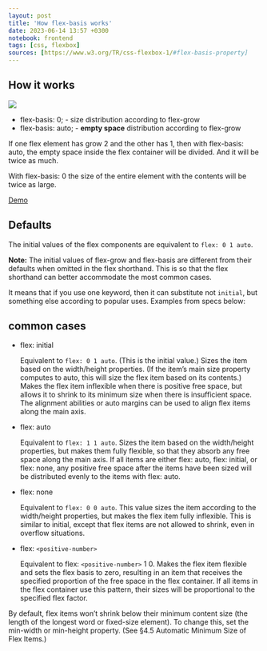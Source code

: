 ```yaml
---
layout: post
title: 'How flex-basis works'
date: 2023-06-14 13:57 +0300
notebook: frontend
tags: [css, flexbox]
sources: [https://www.w3.org/TR/css-flexbox-1/#flex-basis-property]
---
```

## How it works

![](../img/rel-vs-abs-flex.svg)

* flex-basis: 0; - size distribution according to flex-grow
* flex-basis: auto; - **empty space** distribution according to flex-grow

If one flex element has grow 2 and the other has 1, then with flex-basis: auto, the empty space inside the flex container will be divided. And it will be twice as much.

With flex-basis: 0 the size of the entire element with the contents will be twice as large.

[Demo](https://codepen.io/vallek/pen/ExOVqbz)

## Defaults

The initial values of the flex components are equivalent to `flex: 0 1 auto`.

**Note:** The initial values of flex-grow and flex-basis are different from their defaults when omitted in the flex shorthand. This is so that the flex shorthand can better accommodate the most common cases.

It means that if you use one keyword, then it can substitute not `initial`,
but something else according to popular uses. Examples from specs below:

## common cases

* flex: initial 

	Equivalent to `flex: 0 1 auto`. (This is the initial value.) Sizes the item based on the width/height properties. (If the item’s main size property computes to auto, this will size the flex item based on its contents.) Makes the flex item inflexible when there is positive free space, but allows it to shrink to its minimum size when there is insufficient space. The alignment abilities or auto margins can be used to align flex items along the main axis.

* flex: auto

    Equivalent to `flex: 1 1 auto`. Sizes the item based on the width/height properties, but makes them fully flexible, so that they absorb any free space along the main axis. If all items are either flex: auto, flex: initial, or flex: none, any positive free space after the items have been sized will be distributed evenly to the items with flex: auto. 

* flex: none

    Equivalent to `flex: 0 0 auto`. This value sizes the item according to the width/height properties, but makes the flex item fully inflexible. This is similar to initial, except that flex items are not allowed to shrink, even in overflow situations. 

* flex: `<positive-number>`

    Equivalent to flex: `<positive-number>` 1 0. Makes the flex item flexible and sets the flex basis to zero, resulting in an item that receives the specified proportion of the free space in the flex container. If all items in the flex container use this pattern, their sizes will be proportional to the specified flex factor. 

By default, flex items won’t shrink below their minimum content size (the length of the longest word or fixed-size element). To change this, set the min-width or min-height property. (See §4.5 Automatic Minimum Size of Flex Items.)
